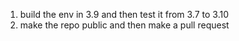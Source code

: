1. build the env in 3.9 and then test it from 3.7 to 3.10
2. make the repo public and then make a pull request